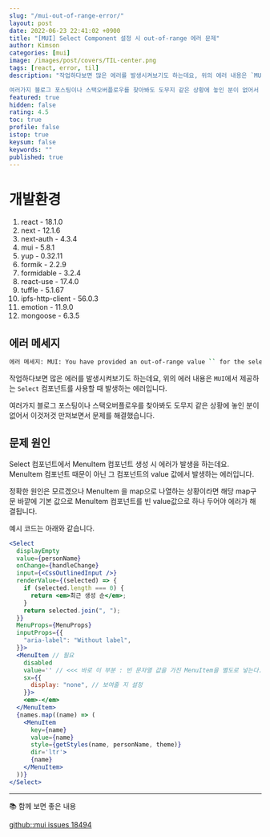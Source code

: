 ```yaml
---
slug: "/mui-out-of-range-error/"
layout: post
date: 2022-06-23 22:41:02 +0900
title: "[MUI] Select Component 설정 시 out-of-range 에러 문제"
author: Kimson
categories: [mui]
image: /images/post/covers/TIL-center.png
tags: [react, error, til]
description: "작업하다보면 많은 에러를 발생시켜보기도 하는데요, 위의 에러 내용은 `MUI`에서 제공하는 `Select` 컴포넌트를 사용할 때 발생하는 에러입니다.

여러가지 블로그 포스팅이나 스택오버플로우를 찾아봐도 도무지 같은 상황에 놓인 분이 없어서 이것저것 만져보면서 문제를 해결했습니다."
featured: true
hidden: false
rating: 4.5
toc: true
profile: false
istop: true
keysum: false
keywords: ""
published: true
---
```


# 개발환경

1. react - 18.1.0
2. next - 12.1.6
3. next-auth - 4.3.4
4. mui - 5.8.1
5. yup - 0.32.11
6. formik - 2.2.9
7. formidable - 3.2.4
8. react-use - 17.4.0
9. tuffle - 5.1.67
10. ipfs-http-client - 56.0.3
11. emotion - 11.9.0
12. mongoose - 6.3.5

## 에러 메세지

```bash
에러 메세지: MUI: You have provided an out-of-range value `` for the select component.Consider providing a value that matches one of the available options or ''.The available values are `최근 생성 순`, `좋아요 많은 순`, `오래된 순`, `낮은 가격 순`, `높은 가격 순`.
```

작업하다보면 많은 에러를 발생시켜보기도 하는데요, 위의 에러 내용은 `MUI`에서 제공하는 `Select` 컴포넌트를 사용할 때 발생하는 에러입니다.

여러가지 블로그 포스팅이나 스택오버플로우를 찾아봐도 도무지 같은 상황에 놓인 분이 없어서 이것저것 만져보면서 문제를 해결했습니다.

## 문제 원인

Select 컴포넌트에서 MenuItem 컴포넌트 생성 시 에러가 발생을 하는데요. MenuItem 컴포넌트 때문이 아닌 그 컴포넌트의 value 값에서 발생하는 에러입니다.

정확한 원인은 모르겠으나 MenuItem 을 map으로 나열하는 상황이라면 해당 map구문 바깥에 기본 값으로 MenuItem 컴포넌트를 빈 value값으로 하나 두어야 에러가 해결됩니다.

예시 코드는 아래와 같습니다.

```jsx
<Select
  displayEmpty
  value={personName}
  onChange={handleChange}
  input={<CssOutlinedInput />}
  renderValue={(selected) => {
    if (selected.length === 0) {
      return <em>최근 생성 순</em>;
    }
    return selected.join(", ");
  }}
  MenuProps={MenuProps}
  inputProps={{
    "aria-label": "Without label",
  }}>
  <MenuItem // 필요
    disabled
    value='' // <<< 바로 이 부분 : 빈 문자열 값을 가진 MenuItem을 별도로 넣는다.
    sx={{
      display: "none", // 보여줄 지 설정
    }}>
    <em>-</em>
  </MenuItem>
  {names.map((name) => (
    <MenuItem
      key={name}
      value={name}
      style={getStyles(name, personName, theme)}
      dir='ltr'>
      {name}
    </MenuItem>
  ))}
</Select>
```

---

📚 함께 보면 좋은 내용

[github::mui issues 18494](https://github.com/mui/material-ui/issues/18494)
